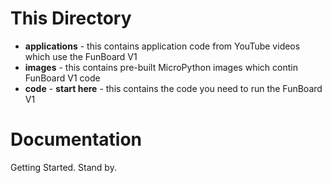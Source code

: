 # This Directory

- **applications** - this contains application code from YouTube videos which use the FunBoard V1
- **images** - this contains pre-built MicroPython images which contin FunBoard V1 code
- **code** - **start here** - this contains the code you need to run the FunBoard V1

# Documentation

Getting Started. Stand by.
